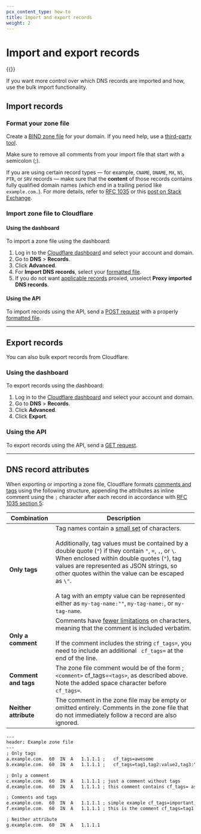 ```yaml
---
pcx_content_type: how-to
title: Import and export records
weight: 2
---
```


# Import and export records

{{<render file="_import-scan-info.md">}}
<br/>

If you want more control over which DNS records are imported and how, use the bulk import functionality.

## Import records

### Format your zone file

Create a [BIND zone file](https://en.wikipedia.org/wiki/Zone_file) for your domain. If you need help, use a [third-party tool](https://pgl.yoyo.org/as/bind-zone-file-creator.php).

Make sure to remove all comments from your import file that start with a semicolon (;).

If you are using certain record types — for example, `CNAME`, `DNAME`, `MX`, `NS`, `PTR`, or `SRV` records — make sure that the **content** of those records contains fully qualified domain names (which end in a trailing period like `example.com.`). For more details, refer to [RFC 1035](https://www.rfc-editor.org/rfc/rfc1035#section-5.1) or this [post on Stack Exchange](https://superuser.com/questions/348282/fqdn-format-in-bind-zone#348284).

### Import zone file to Cloudflare

#### Using the dashboard

To import a zone file using the dashboard:

1.  Log in to the [Cloudflare dashboard](https://dash.cloudflare.com) and select your account and domain.
2.  Go to **DNS** > **Records**.
3.  Click **Advanced**.
4.  For **Import DNS records**, select your [formatted file](#format-your-zone-file).
5.  If you do not want [applicable records](/dns/manage-dns-records/reference/proxied-dns-records/) proxied, unselect **Proxy imported DNS records**.

#### Using the API

To import records using the API, send a [POST request](https://developers.cloudflare.com/api/operations/dns-records-for-a-zone-import-dns-records) with a properly [formatted file](#format-your-zone-file).

---

## Export records

You can also bulk export records from Cloudflare.

### Using the dashboard

To export records using the dashboard:

1.  Log in to the [Cloudflare dashboard](https://dash.cloudflare.com) and select your account and domain.
2.  Go to **DNS** > **Records**.
3.  Click **Advanced**.
4.  Click **Export**.

### Using the API

To export records using the API, send a [GET request](https://developers.cloudflare.com/api/operations/dns-records-for-a-zone-export-dns-records).

---

## DNS record attributes

When exporting or importing a zone file, Cloudflare formats [comments and tags](/dns/manage-dns-records/reference/record-attributes/) using the following structure, appending the attributes as inline comment using the `;` character after each record in accordance with [RFC 1035 section 5](https://datatracker.ietf.org/doc/html/rfc1035#section-5-1):

| Combination | Description |
| --- | --- |
| **Only tags** | Tag names contain a [small set](/dns/manage-dns-records/reference/record-attributes/#tags) of characters.<br/><br/>Additionally, tag values must be contained by a double quote (`"`) if they contain `"`, `=`, `,`, or `\`. When enclosed within double quotes (`"`), tag values are represented as JSON strings, so other quotes within the value can be escaped as `\"`.<br/><br/>A tag with an empty value can be represented either as `my-tag-name:""`, `my-tag-name:`, or `my-tag-name`. | 
| **Only a comment** | Comments have [fewer limitations](/dns/manage-dns-records/reference/record-attributes/#comments) on characters, meaning that the comment is included verbatim.<br/><br/>If the comment includes the string `cf_tags=`, you need to include an additional ` cf_tags=` at the end of the line. |
| **Comment and tags** | The zone file comment would be of the form ; `<comment>` cf_tags=`<tags>`, as described above. Note the added space character before `cf_tags=`. |
| **Neither attribute** | The comment in the zone file may be empty or omitted entirely. Comments in the zone file that do not immediately follow a record are also ignored. | 

```txt
---
header: Example zone file
---
; Only tags
a.example.com.  60  IN  A   1.1.1.1 ;   cf_tags=awesome
b.example.com.  60  IN  A   1.1.1.1 ;   cf_tags=tag1,tag2:value2,tag3:"value,with,commas",tag4:"value with \"escaped\" quotation marks"

; Only a comment
c.example.com.  60  IN  A   1.1.1.1 ; just a comment without tags
d.example.com.  60  IN  A   1.1.1.1 ; this comment contains cf_tags= as text cf_tags=

; Comments and tags
e.example.com.  60  IN  A   1.1.1.1 ; simple example cf_tags=important,ticket:RM-12308
f.example.com.  60  IN  A   1.1.1.1 ; this is the comment cf_tags=tag1:value1,tag2:value2,tag-without-value,another-tag-without-value,tag-with-quoted-value:"because of the comma, quotes are needed"

; Neither attribute
g.example.com.  60  IN  A   1.1.1.1
```